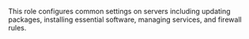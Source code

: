 This role configures common settings on servers including updating packages, installing essential software, managing services, and firewall rules.
